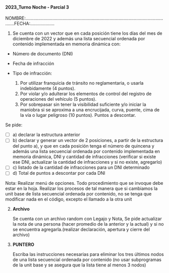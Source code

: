 #### 2023_Turno Noche - Parcial 3

NOMBRE:……………………………………………………...…………………………………………....FECHA:……………….

1. Se cuenta con un vector que en cada posición tiene los días del mes de diciembre de 2022 y además una lista secuencial ordenada por contenido implementada en memoria dinámica con:

- Número de documento (DNI)
- Fecha de infracción
- Tipo de infracción:

  1. Por utilizar franquicia de tránsito no reglamentaria, o usarla indebidamente (4 puntos).
  2. Por violar y/o adulterar los elementos de control del registro de operaciones del vehículo (5 puntos).
  3. Por sobrepasar sin tener la visibilidad suficiente y/o iniciar la maniobra si se aproxima a una encrucijada, curva, puente, cima de la vía o lugar peligroso (10 puntos). Puntos a descontar.

Se pide:

- [ ] a) declarar la estructura anterior
- [ ] b) declarar y generar un vector de 2 posiciones, a partir de la estructura del punto a), y que en cada posición tenga el número de quincena y además una lista secuencial ordenada por contenido implementada en memoria dinámica, DNI y cantidad de infracciones (verificar si existe ese DNI, actualizar la cantidad de infracciones y si no existe, agregarlo)
- [ ] c) listado de la cantidad de infracciones para un DNI determinado
- [ ] d) Total de puntos a descontar por cada DNI

Nota: Realizar menú de opciones. Todo procedimiento que se invoque debe estar en la hoja. Realizar los procesos de tal manera que si cambiamos la unit base de lista secuencial ordenada por contenido, no se tenga que modificar nada en el código, excepto el llamado a la otra unit

2.  **Archivo**

    Se cuenta con un archivo random con Legajo y Nota, Se pide actualizar la nota de una persona (hacer promedio de la anterior y la actual) y si no se encuentra agregarla.(realizar declaración, apertura y cierre del archivo)

3.  **PUNTERO**

    Escriba las instrucciones necesarias para eliminar los tres últimos nodos de una lista secuencial ordenada por contenido (no usar subprogramas de la unit base y se asegura que la lista tiene al menos 3 nodos)
